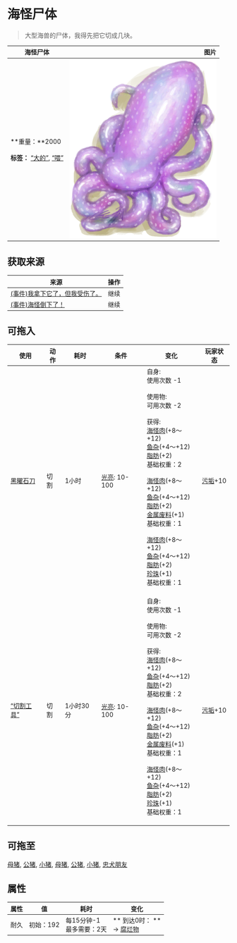 # 海怪尸体  
> 大型海兽的尸体，我得先把它切成几块。  
  
  海怪尸体  |   图片   
 ----  |  ----:   
 **重量：**2000<br><br>**标签：**	[“大的”](tag_Large.md), [“喂”](tag_Meat.md)  |  ![](Sprite/SeahoundCarcass.png)   
  
## 获取来源  
来源  |  操作  
----  |  ----  
[(事件)我拿下它了，但我受伤了。](Event_SeahoundFightMixedSuccess.md)  |  继续  
[(事件)海怪倒下了！](Event_SeahoundFightSuccess.md)  |  继续  
## 可拖入  
使用  |  动作  |  耗时  |  条件  |  变化  |  玩家状态  
----  |  ----  |  ----  |  ----  |  ----  |  ----  
[黑曜石刀](KnifeObsidian.md)  |  切割  |  1小时  |  [光亮](Light.md): 10-100  |  自身:<br>使用次数  -1<br><br>使用物:<br>可用次数  -2<br><br>获得:<br>[海怪肉](Seahoundmeat.md)(+8～+12)<br>[鱼杂](FishScraps.md)(+4～+12)<br>[脂肪](Fat.md)(+2)<br>基础权重：2<br><br>[海怪肉](Seahoundmeat.md)(+8～+12)<br>[鱼杂](FishScraps.md)(+4～+12)<br>[脂肪](Fat.md)(+2)<br>[金属废料](MetalScrap.md)(+1)<br>基础权重：1<br><br>[海怪肉](Seahoundmeat.md)(+8～+12)<br>[鱼杂](FishScraps.md)(+4～+12)<br>[脂肪](Fat.md)(+2)<br>[珍珠](Pearl.md)(+1)<br>基础权重：1<br><br>  |  [污垢](Filth.md)+10  
[“切割工具”](tag_Cutter.md)  |  切割  |  1小时30分  |  [光亮](Light.md): 10-100  |  自身:<br>使用次数  -1<br><br>使用物:<br>可用次数  -2<br><br>获得:<br>[海怪肉](Seahoundmeat.md)(+8～+12)<br>[鱼杂](FishScraps.md)(+4～+12)<br>[脂肪](Fat.md)(+2)<br>基础权重：2<br><br>[海怪肉](Seahoundmeat.md)(+8～+12)<br>[鱼杂](FishScraps.md)(+4～+12)<br>[脂肪](Fat.md)(+2)<br>[金属废料](MetalScrap.md)(+1)<br>基础权重：1<br><br>[海怪肉](Seahoundmeat.md)(+8～+12)<br>[鱼杂](FishScraps.md)(+4～+12)<br>[脂肪](Fat.md)(+2)<br>[珍珠](Pearl.md)(+1)<br>基础权重：1<br><br>  |  [污垢](Filth.md)+10  
## 可拖至  
[母猪](BoarEnclosureFemale.md), [公猪](BoarEnclosureMale.md), [小猪](BoarEnclosurePiglet.md), [母猪](BoarTiedFemale.md), [公猪](BoarTiedMale.md), [小猪](BoarTiedPiglet.md), [忠犬朋友](DogFriend.md)  
## 属性   
属性  |  值  |  耗时  |  变化  
----  |  ----  |  ----  |  ----  
耐久  |  初始：192  |  每15分钟-1<br>最多需要：2天  |  ** 到达0时： **<br>→ [腐烂物](RottenRemains.md)  
